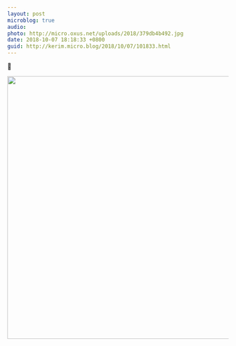 ```yaml
---
layout: post
microblog: true
audio: 
photo: http://micro.oxus.net/uploads/2018/379db4b492.jpg
date: 2018-10-07 18:18:33 +0800
guid: http://kerim.micro.blog/2018/10/07/101833.html
---
```

🦎

<img src="http://micro.oxus.net/uploads/2018/379db4b492.jpg" width="600" height="599" />
